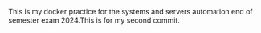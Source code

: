 This is my docker practice for the systems and servers automation end of semester exam 2024.This is for my second commit.